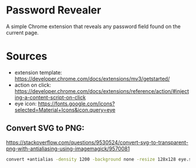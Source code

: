 # Password Revealer

A simple Chrome extension that reveals any password field found on the current page.

# Sources

- extension template: https://developer.chrome.com/docs/extensions/mv3/getstarted/
- action on click: https://developer.chrome.com/docs/extensions/reference/action/#injecting-a-content-script-on-click
- eye icon: https://fonts.google.com/icons?selected=Material+Icons&icon.query=eye

## Convert SVG to PNG:

https://stackoverflow.com/questions/9530524/convert-svg-to-transparent-png-with-antialiasing-using-imagemagick/9570081

```sh
convert +antialias -density 1200 -background none -resize 128x128 eye.svg eye128.png
```
